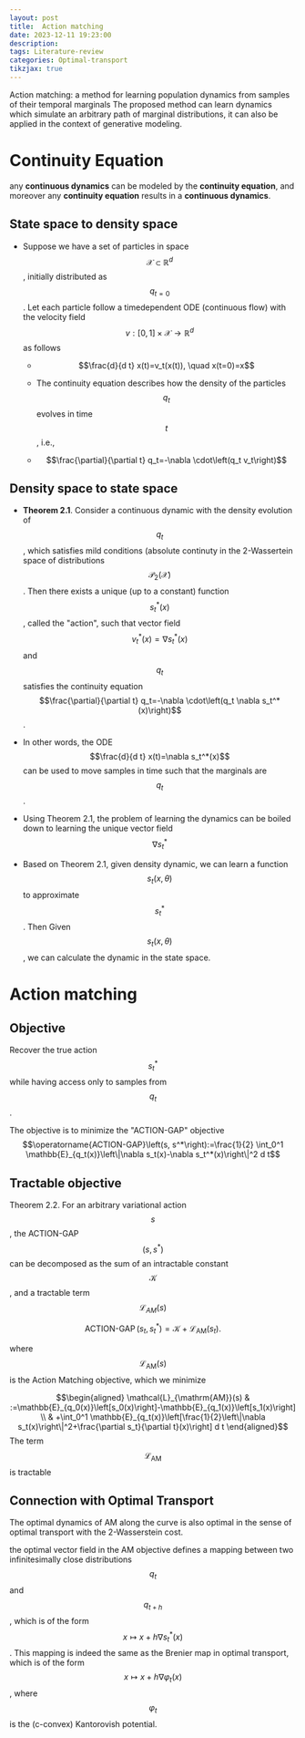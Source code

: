 ```yaml
---
layout: post
title:  Action matching
date: 2023-12-11 19:23:00
description: 
tags: Literature-review
categories: Optimal-transport
tikzjax: true
---
```

Action matching: a method for learning population dynamics from samples of their temporal marginals
The proposed method can learn dynamics which simulate an arbitrary path of marginal distributions, it can also be applied in the context of generative modeling.

# Continuity Equation
any **continuous dynamics** can be modeled by the **continuity equation**, and moreover any **continuity equation** results in a **continuous dynamics**.
## State space to density space

- Suppose we have a set of particles in space $$\mathcal{X} \subset \mathbb{R}^d$$, initially distributed as $$q_{t=0}$$. Let each particle follow a timedependent ODE (continuous flow) with the velocity field $$v:[0,1] \times \mathcal{X} \rightarrow \mathbb{R}^d$$ as follows

   - $$\frac{d}{d t} x(t)=v_t(x(t)), \quad x(t=0)=x$$

   - The continuity equation describes how the density of the particles $$q_t$$ evolves in time $$t$$, i.e.,

   - $$\frac{\partial}{\partial t} q_t=-\nabla \cdot\left(q_t v_t\right)$$

## Density space to state space

- **Theorem 2.1**. Consider a continuous dynamic with the density evolution of $$q_t$$, which satisfies mild conditions (absolute continuty in the 2-Wassertein space of distributions $$\mathcal{P}_2(\mathcal{X})$$. Then there exists a unique (up to a constant) function $$s_t^*(x)$$, called the "action", such that vector field $$v_t^*(x) = \nabla s_t^*(x)$$ and $$q_t$$ satisfies the continuity equation $$\frac{\partial}{\partial t} q_t=-\nabla \cdot\left(q_t \nabla s_t^*(x)\right)$$. 

- In other words, the ODE $$\frac{d}{d t} x(t)=\nabla s_t^*(x)$$ can be used to move samples in time such that the marginals are $$q_t$$.

- Using Theorem 2.1, the problem of learning the dynamics can be boiled down to learning the unique vector field $$\nabla s_t^*$$

- Based on Theorem 2.1, given density dynamic, we can learn a function $$s_t(x, \theta)$$ to approximate $$s_t^*$$. Then Given $$s_t(x, \theta)$$, we can calculate the dynamic in the state space.

# Action matching
## Objective
Recover the true action $$s_t^*$$ while having access only to samples from $$q_t$$.

The objective is to minimize  the "ACTION-GAP" objective $$\operatorname{ACTION-GAP}\left(s, s^*\right):=\frac{1}{2} \int_0^1 \mathbb{E}_{q_t(x)}\left\|\nabla s_t(x)-\nabla s_t^*(x)\right\|^2 d t$$

## Tractable objective
Theorem 2.2. For an arbitrary variational action $$s$$, the ACTION-GAP $$\left(s, s^*\right)$$ can be decomposed as the sum of an intractable constant $$\mathcal{K}$$, and a tractable term $$\mathcal{L}_{A M}(s)$$

$$\operatorname{ACTION-GAP}\left(s_t, s_t^*\right)=\mathcal{K}+\mathcal{L}_{\mathrm{AM}}\left(s_t\right) .$$

where $$\mathcal{L}_{\mathrm{AM}}(s)$$ is the Action Matching objective, which we minimize

$$\begin{aligned}
\mathcal{L}_{\mathrm{AM}}(s) & :=\mathbb{E}_{q_0(x)}\left[s_0(x)\right]-\mathbb{E}_{q_1(x)}\left[s_1(x)\right] \\
& +\int_0^1 \mathbb{E}_{q_t(x)}\left[\frac{1}{2}\left\|\nabla s_t(x)\right\|^2+\frac{\partial s_t}{\partial t}(x)\right] d t
\end{aligned}$$
The term $$\mathcal{L}_{\mathrm{AM}}$$ is tractable

## Connection with Optimal Transport
The optimal dynamics of AM along the curve is also optimal in the sense of optimal transport with the 2-Wasserstein cost.

the optimal vector field in the AM objective defines a mapping between two infinitesimally close distributions $$q_t$$ and $$q_{t+h}$$, which is of the form $$x \mapsto x+h \nabla s_t^*(x)$$. This mapping is indeed the same as the Brenier map in optimal transport, which is of the form $$x \mapsto x+h \nabla \varphi_t(x)$$, where $$\varphi_t$$ is the (c-convex) Kantorovish potential.


